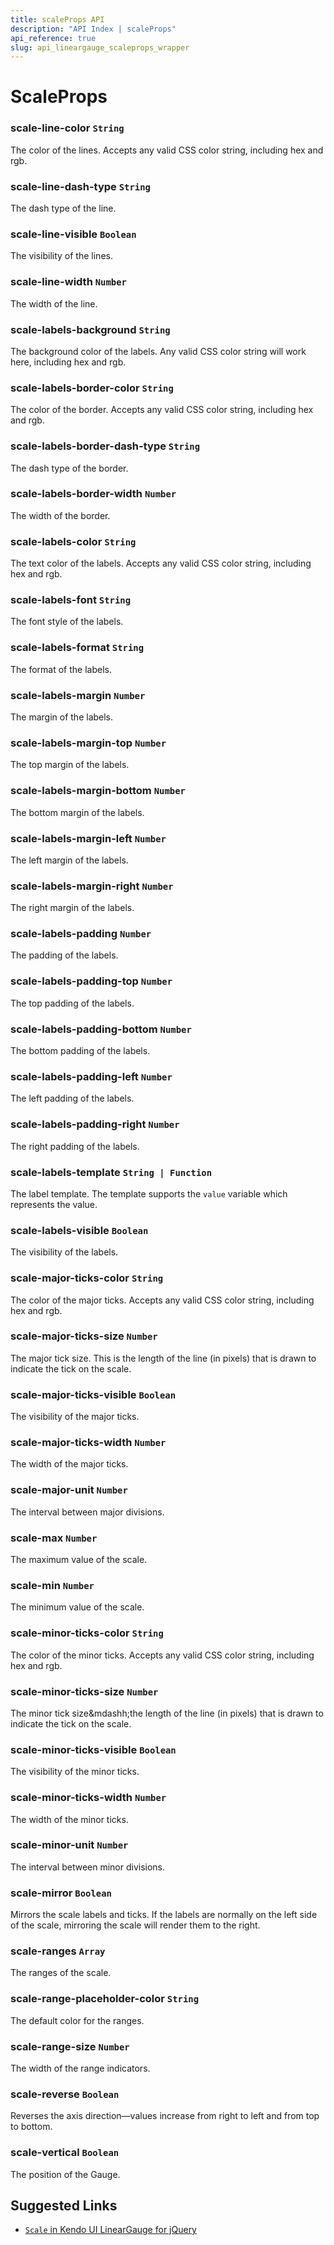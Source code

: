 ```yaml
---
title: scaleProps API
description: "API Index | scaleProps"
api_reference: true
slug: api_lineargauge_scaleprops_wrapper
---
```


# ScaleProps

### scale-line-color `String`

The color of the lines. Accepts any valid CSS color string, including hex and rgb.

### scale-line-dash-type `String`

The dash type of the line.

### scale-line-visible `Boolean`

The visibility of the lines.

### scale-line-width `Number`

The width of the line.

### scale-labels-background `String`

The background color of the labels. Any valid CSS color string will work here, including hex and rgb.

### scale-labels-border-color `String`

The color of the border. Accepts any valid CSS color string, including hex and rgb.

### scale-labels-border-dash-type `String`

The dash type of the border.

### scale-labels-border-width `Number`

The width of the border.

### scale-labels-color `String`

The text color of the labels. Accepts any valid CSS color string, including hex and rgb.

### scale-labels-font `String`

The font style of the labels.

### scale-labels-format `String`

The format of the labels.

### scale-labels-margin `Number`

The margin of the labels.

### scale-labels-margin-top `Number`

The top margin of the labels.

### scale-labels-margin-bottom `Number`

The bottom margin of the labels.

### scale-labels-margin-left `Number`

The left margin of the labels.

### scale-labels-margin-right `Number`

The right margin of the labels.

### scale-labels-padding `Number`

The padding of the labels.

### scale-labels-padding-top `Number`

The top padding of the labels.

### scale-labels-padding-bottom `Number`

The bottom padding of the labels.

### scale-labels-padding-left `Number`

The left padding of the labels.

### scale-labels-padding-right `Number`

The right padding of the labels.

### scale-labels-template `String | Function`

The label template. The template supports the `value` variable which represents the value.

### scale-labels-visible `Boolean`

The visibility of the labels.

### scale-major-ticks-color `String`

The color of the major ticks. Accepts any valid CSS color string, including hex and rgb.

### scale-major-ticks-size `Number`

The major tick size. This is the length of the line (in pixels) that is drawn to indicate the tick on the scale.

### scale-major-ticks-visible `Boolean`

The visibility of the major ticks.

### scale-major-ticks-width `Number`

The width of the major ticks.

### scale-major-unit `Number`

The interval between major divisions.

### scale-max `Number`

The maximum value of the scale.

### scale-min `Number`

The minimum value of the scale.

### scale-minor-ticks-color `String`

The color of the minor ticks. Accepts any valid CSS color string, including hex and rgb.

### scale-minor-ticks-size `Number`

The minor tick size&mdashh;the length of the line (in pixels) that is drawn to indicate the tick on the scale.

### scale-minor-ticks-visible `Boolean`

The visibility of the minor ticks.

### scale-minor-ticks-width `Number`

The width of the minor ticks.

### scale-minor-unit `Number`

The interval between minor divisions.

### scale-mirror `Boolean`

Mirrors the scale labels and ticks. If the labels are normally on the left side of the scale, mirroring the scale will render them to the right.

### scale-ranges `Array`

The ranges of the scale.

### scale-range-placeholder-color `String`

The default color for the ranges.

### scale-range-size `Number`

The width of the range indicators.

### scale-reverse `Boolean`

Reverses the axis direction&mdash;values increase from right to left and from top to bottom.

### scale-vertical `Boolean`

The position of the Gauge.

## Suggested Links

* [`Scale` in Kendo UI LinearGauge for jQuery](https://docs.telerik.com/kendo-ui/api/javascript/dataviz/ui/lineargauge/configuration/scale)
